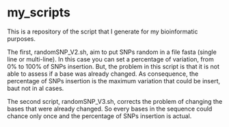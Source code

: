 # my_scripts
This is a repository of the script that I generate for my bioinformatic purposes.

The first, randomSNP_V2.sh, aim to put SNPs random in a file fasta (single line or multi-line). In this case you can set a percentage of variation, from 0% to 100% of SNPs insertion.
But, the problem in this script is that it is not able to assess if a base was already changed. As consequence, the percentage of SNPs insertion is the maximum variation that could be insert, baut not in al cases.

The second script, randomSNP_V3.sh, corrects the problem of changing the bases that were already changed. So every bases in the sequence could chance only once and the percentage of SNPs insertion is actual. 

